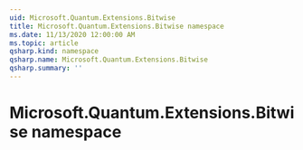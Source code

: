 ```yaml
---
uid: Microsoft.Quantum.Extensions.Bitwise
title: Microsoft.Quantum.Extensions.Bitwise namespace
ms.date: 11/13/2020 12:00:00 AM
ms.topic: article
qsharp.kind: namespace
qsharp.name: Microsoft.Quantum.Extensions.Bitwise
qsharp.summary: ''
---
```


# Microsoft.Quantum.Extensions.Bitwise namespace



